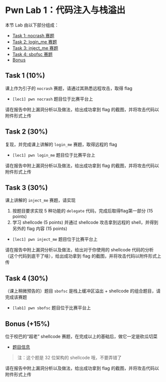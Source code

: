 # Pwn Lab 1：代码注入与栈溢出

本节 Lab 由以下部分组成：

- [Task 1: nocrash 赛题](#task-1-10)
- [Task 2: login_me 赛题](#task-2-30)
- [Task 3: inject_me 赛题](#task-3-30)
- [Task 4: sbofsc 赛题](#task-4-30)
- [Bonus](#bonus-15)

## Task 1 (10%)

课上作为引子的 `nocrash` 赛题，请通过其熟悉远程攻击，取得 flag

- `[lec1] pwn nocrash` 题目位于比赛平台上

请在报告中附上漏洞分析以及做法，给出成功拿到 flag 的截图，并将攻击代码以附件形式上传

## Task 2 (30%)

复现，并完成课上讲解的 `login_me` 赛题，取得远程的 flag

- `[lec1] pwn login_me` 题目位于比赛平台上

请在报告中附上漏洞分析以及做法，给出成功拿到 flag 的截图，并将攻击代码以附件形式上传

## Task 3 (30%)

课上讲解的 `inject_me` 赛题，请实现

1. 按题目要求实现 5 种功能的 `delegate` 代码，完成后取得flag第一部分 (15 points)
2. 学习 shellcode (5 points) 并通过 shellcode 攻击拿到远程的 shell，并得到另外的 flag 内容 (15 points)

- `[lec1] pwn inject_me` 题目位于比赛平台上

请在报告中附上漏洞分析以及做法，给出对于你使用的 shellcode 代码的分析（这个代码到底干了啥），给出成功拿到 flag 的截图，并将攻击代码以附件形式上传

## Task 4 (30%)

（课上稍微预告的）题目 `sbofsc` 是栈上缓冲区溢出 + shellcode 的组合题目，请完成该赛题

- `[lab1] pwn sbofsc` 题目位于比赛平台上

## Bonus (+15%)

位于校巴的“超老” shellcode 赛题，在完成以上的基础后，做它一定是砍瓜切菜

- [题目信息](https://zjusec.com/challenges/7)

> 注：这个题是 32 位架构的 shellcode 哦，不要弄错了

请在报告中附上漏洞分析以及做法，给出成功拿到 flag 的截图，并将攻击代码以附件形式上传